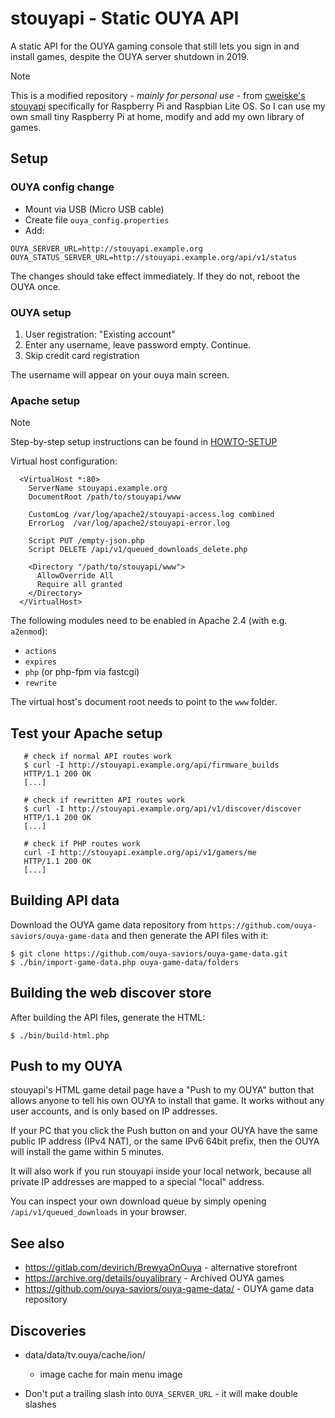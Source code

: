 # stouyapi - Static OUYA API

A static API for the OUYA gaming console that still lets you sign in and install games, despite the OUYA server shutdown in 2019.

> [!NOTE]
> This is a modified repository - *mainly for personal use* - from [cweiske's stouyapi](https://github.com/cweiske/stouyapi) specifically for Raspberry Pi and Raspbian Lite OS. So I can use my own small tiny Raspberry Pi at home, modify and add my own library of games.


## Setup

### OUYA config change
- Mount via USB (Micro USB cable)
- Create file ``ouya_config.properties``
- Add:

```
OUYA_SERVER_URL=http://stouyapi.example.org
OUYA_STATUS_SERVER_URL=http://stouyapi.example.org/api/v1/status
```

The changes should take effect immediately.
If they do not, reboot the OUYA once.


### OUYA setup

1. User registration: "Existing account"
2. Enter any username, leave password empty. Continue.
3. Skip credit card registration

The username will appear on your ouya main screen.


### Apache setup

> [!NOTE]
> Step-by-step setup instructions can be found in [HOWTO-SETUP](https://github.com/andiweli/stouyapi/blob/master/HOWTO-SETUP.md)

Virtual host configuration:

```
  <VirtualHost *:80>
    ServerName stouyapi.example.org
    DocumentRoot /path/to/stouyapi/www

    CustomLog /var/log/apache2/stouyapi-access.log combined
    ErrorLog  /var/log/apache2/stouyapi-error.log

    Script PUT /empty-json.php
    Script DELETE /api/v1/queued_downloads_delete.php

    <Directory "/path/to/stouyapi/www">
      AllowOverride All
      Require all granted
    </Directory>
  </VirtualHost>
``` 

The following modules need to be enabled in Apache 2.4
(with e.g. ``a2enmod``):

- ``actions``
- ``expires``
- ``php`` (or php-fpm via fastcgi)
- ``rewrite``

The virtual host's document root needs to point to the ``www`` folder.


## Test your Apache setup

```
   # check if normal API routes work
   $ curl -I http://stouyapi.example.org/api/firmware_builds
   HTTP/1.1 200 OK
   [...]

   # check if rewritten API routes work
   $ curl -I http://stouyapi.example.org/api/v1/discover/discover
   HTTP/1.1 200 OK
   [...]

   # check if PHP routes work
   curl -I http://stouyapi.example.org/api/v1/gamers/me
   HTTP/1.1 200 OK
   [...]
```

## Building API data

Download the OUYA game data repository from ``https://github.com/ouya-saviors/ouya-game-data`` and then generate the API files with it:

```
$ git clone https://github.com/ouya-saviors/ouya-game-data.git
$ ./bin/import-game-data.php ouya-game-data/folders
```

## Building the web discover store

After building the API files, generate the HTML:
```
$ ./bin/build-html.php
```


## Push to my OUYA

stouyapi's HTML game detail page have a "Push to my OUYA" button that allows anyone to tell his own OUYA to install that game.
It works without any user accounts, and is only based on IP addresses.

If your PC that you click the Push button on and your OUYA have the same public IP address (IPv4 NAT), or the same IPv6 64bit prefix, then the OUYA will install the game within 5 minutes.

It will also work if you run stouyapi inside your local network, because all private IP addresses are mapped to a special "local" address.

You can inspect your own download queue by simply opening ``/api/v1/queued_downloads`` in your browser.


## See also

- https://gitlab.com/devirich/BrewyaOnOuya - alternative storefront
- https://archive.org/details/ouyalibrary - Archived OUYA games
- https://github.com/ouya-saviors/ouya-game-data/ - OUYA game data repository

## Discoveries

- data/data/tv.ouya/cache/ion/

  - image cache for main menu image

- Don't put a trailing slash into ``OUYA_SERVER_URL`` - it will make double slashes
